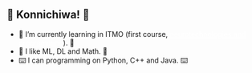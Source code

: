## 🌸 Konnichiwa! 🌸
- 🏯 I’m currently learning in ITMO (first course, <a style="color: white;" href="https://en.itmo.ru/en/program/182/Neurotechnologies%20and%20Programming.htm">neurotechnologies and programming</a>). 🏯
- 🏣 I like ML, DL and Math. 🏣
- ⌨️ I can programming on Python, C++ and Java. ⌨️

<!--
**nmequalmn/nmequalmn** is a ✨ _special_ ✨ repository because its `README.md` (this file) appears on your GitHub profile.

Here are some ideas to get you started:

- 🔭 I’m currently working on ...
- 🌱 I’m currently learning ...
- 👯 I’m looking to collaborate on ...
- 🤔 I’m looking for help with ...
- 💬 Ask me about ...
- 📫 How to reach me: ...
- 😄 Pronouns: ...
- ⚡ Fun fact: ...
-->
